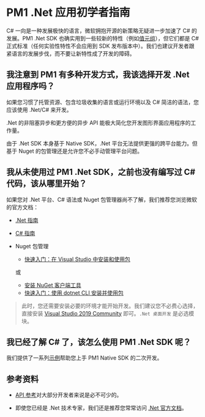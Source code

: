 # PM1 .Net 应用初学者指南

C# 一向是一种发展极快的语言，微软拥抱开源的新策略无疑进一步加速了 C# 的发展。PM1 .Net SDK 也确实用到一些较新的特性（例如[值元组](https://docs.microsoft.com/zh-cn/dotnet/csharp/tuples)），但它们都是 C# 正式标准（任何实验性特性不会应用到 SDK 发布版本中）。我们也建议开发者跟紧语言的发展步伐，而不要让新特性成了开发的障碍。

## 我注意到 PM1 有多种开发方式，我该选择开发 .Net 应用程序吗？

如果您习惯了托管资源、包含垃圾收集的语言或运行环境以及 C# 简洁的语法，您应该使用 .Net/C# 来开发。

.Net 的非阻塞异步和更方便的异步 API 能极大简化您开发图形界面应用程序的工作量。

由于 .Net SDK 本身基于 Native SDK，.Net 平台无法提供更强的跨平台能力。但基于 Nuget 的包管理还是允许您不必手动管理平台问题。

## 我从未使用过 PM1 .Net SDK，之前也没有编写过 C# 代码，该从哪里开始？

如果您对 .Net 平台、C# 语法或 Nuget 包管理器尚不了解，我们推荐您浏览微软的官方文档：

* [.Net 指南](https://docs.microsoft.com/zh-cn/dotnet/standard/)
* [C# 指南](https://docs.microsoft.com/zh-cn/dotnet/csharp/)
* Nuget 包管理
  * [快速入门：在 Visual Studio 中安装和使用包](https://docs.microsoft.com/zh-cn/nuget/quickstart/install-and-use-a-package-in-visual-studio)

  或
  
  * [安装 NuGet 客户端工具](https://docs.microsoft.com/zh-cn/nuget/install-nuget-client-tools)
  * [快速入门：使用 dotnet CLI 安装并使用包](https://docs.microsoft.com/zh-cn/nuget/quickstart/install-and-use-a-package-using-the-dotnet-cli)

> 此时，您还需要安装必要的环境才能开始开发。我们建议您不必费心选择，直接安装 [Visual Studio 2019 Community](https://visualstudio.microsoft.com/zh-hans/downloads/) 即可。`.Net 桌面开发` 是必选模块。

## 我已经了解 C# 了，该怎么使用 PM1 .Net SDK 呢？

我们提供了一系列[示例](samples)帮助您上手 PM1 Native SDK 的二次开发。

## 参考资料

* [API 参考](api-reference/index)对大部分开发者来说是必不可少的。

* 即使您已经是 .Net 技术专家，我们还是推荐您常常访问 [.Net 官方文档](https://docs.microsoft.com/zh-cn/dotnet/)。
